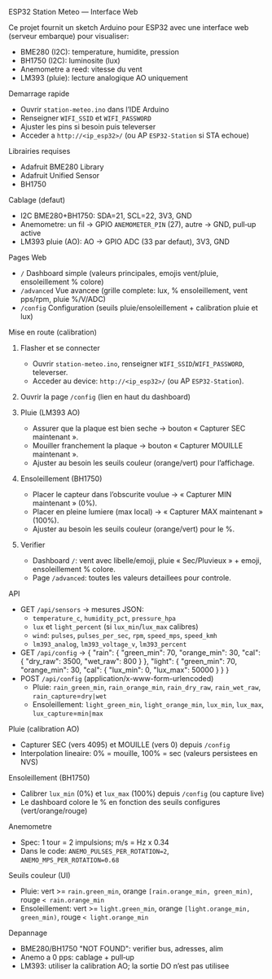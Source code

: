 ﻿ESP32 Station Meteo — Interface Web

Ce projet fournit un sketch Arduino pour ESP32 avec une interface web (serveur embarque) pour visualiser:
- BME280 (I2C): temperature, humidite, pression
- BH1750 (I2C): luminosite (lux)
- Anemometre a reed: vitesse du vent
- LM393 (pluie): lecture analogique AO uniquement

Demarrage rapide
- Ouvrir `station-meteo.ino` dans l’IDE Arduino
- Renseigner `WIFI_SSID` et `WIFI_PASSWORD`
- Ajuster les pins si besoin puis televerser
- Acceder a `http://<ip_esp32>/` (ou AP `ESP32-Station` si STA echoue)

Librairies requises
- Adafruit BME280 Library
- Adafruit Unified Sensor
- BH1750

Cablage (defaut)
- I2C BME280+BH1750: SDA=21, SCL=22, 3V3, GND
- Anemometre: un fil -> GPIO `ANEMOMETER_PIN` (27), autre -> GND, pull‑up active
- LM393 pluie (AO): AO -> GPIO ADC (33 par defaut), 3V3, GND

Pages Web
- `/` Dashboard simple (valeurs principales, emojis vent/pluie, ensoleillement % colore)
- `/advanced` Vue avancee (grille complete: lux, % ensoleillement, vent pps/rpm, pluie %/V/ADC)
- `/config` Configuration (seuils pluie/ensoleillement + calibration pluie et lux)

Mise en route (calibration)

1) Flasher et se connecter
   - Ouvrir `station-meteo.ino`, renseigner `WIFI_SSID`/`WIFI_PASSWORD`, televerser.
   - Acceder au device: `http://<ip_esp32>/` (ou AP `ESP32-Station`).

2) Ouvrir la page `/config` (lien en haut du dashboard)

3) Pluie (LM393 AO)
   - Assurer que la plaque est bien seche → bouton « Capturer SEC maintenant ».
   - Mouiller franchement la plaque → bouton « Capturer MOUILLE maintenant ».
   - Ajuster au besoin les seuils couleur (orange/vert) pour l’affichage.

4) Ensoleillement (BH1750)
   - Placer le capteur dans l’obscurite voulue → « Capturer MIN maintenant » (0%).
   - Placer en pleine lumiere (max local) → « Capturer MAX maintenant » (100%).
   - Ajuster au besoin les seuils couleur (orange/vert) pour le %.

5) Verifier
   - Dashboard `/`: vent avec libelle/emoji, pluie « Sec/Pluvieux » + emoji, ensoleillement % colore.
   - Page `/advanced`: toutes les valeurs detaillees pour controle.

API
- GET `/api/sensors` -> mesures JSON:
  - `temperature_c`, `humidity_pct`, `pressure_hpa`
  - `lux` et `light_percent` (si `lux_min`/`lux_max` calibres)
  - `wind`: `pulses`, `pulses_per_sec`, `rpm`, `speed_mps`, `speed_kmh`
  - `lm393_analog`, `lm393_voltage_v`, `lm393_percent`
- GET `/api/config` ->
  {
    "rain": { "green_min": 70, "orange_min": 30, "cal": { "dry_raw": 3500, "wet_raw": 800 } },
    "light": { "green_min": 70, "orange_min": 30, "cal": { "lux_min": 0, "lux_max": 50000 } }
  }
- POST `/api/config` (application/x-www-form-urlencoded)
  - Pluie: `rain_green_min`, `rain_orange_min`, `rain_dry_raw`, `rain_wet_raw`, `rain_capture`=`dry|wet`
  - Ensoleillement: `light_green_min`, `light_orange_min`, `lux_min`, `lux_max`, `lux_capture`=`min|max`

Pluie (calibration AO)
- Capturer SEC (vers 4095) et MOUILLE (vers 0) depuis `/config`
- Interpolation lineaire: 0% = mouille, 100% = sec (valeurs persistees en NVS)

Ensoleillement (BH1750)
- Calibrer `lux_min` (0%) et `lux_max` (100%) depuis `/config` (ou capture live)
- Le dashboard colore le % en fonction des seuils configures (vert/orange/rouge)

Anemometre
- Spec: 1 tour = 2 impulsions; m/s = Hz x 0.34
- Dans le code: `ANEMO_PULSES_PER_ROTATION=2`, `ANEMO_MPS_PER_ROTATION=0.68`

Seuils couleur (UI)
- Pluie: vert >= `rain.green_min`, orange `[rain.orange_min, green_min)`, rouge `< rain.orange_min`
- Ensoleillement: vert >= `light.green_min`, orange `[light.orange_min, green_min)`, rouge `< light.orange_min`

Depannage
- BME280/BH1750 "NOT FOUND": verifier bus, adresses, alim
- Anemo a 0 pps: cablage + pull‑up
- LM393: utiliser la calibration AO; la sortie DO n’est pas utilisee
